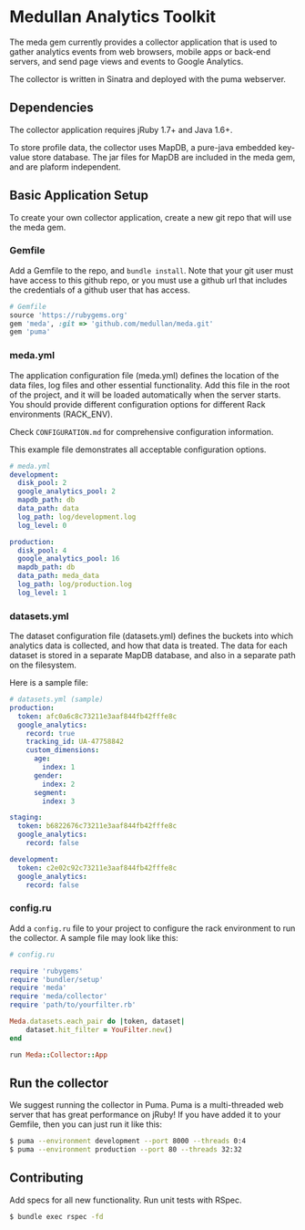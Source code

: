 # Medullan Analytics Toolkit

The meda gem currently provides a collector application that is used to gather analytics events from web browsers, mobile apps or back-end servers, and send page views and events to Google Analytics.

The collector is written in Sinatra and deployed with the puma webserver.

## Dependencies

The collector application requires jRuby 1.7+ and Java 1.6+.

To store profile data, the collector uses MapDB, a pure-java embedded key-value store database. The jar files for MapDB are included in the meda gem, and are plaform independent.

## Basic Application Setup

To create your own collector application, create a new git repo that will use the meda gem.

### Gemfile

Add a Gemfile to the repo, and `bundle install`. Note that your git user must have access to this github repo, or you must use a github url that includes the credentials of a github user that has access.

```ruby
# Gemfile
source 'https://rubygems.org'
gem 'meda', :git => 'github.com/medullan/meda.git'
gem 'puma'
```

### meda.yml

The application configuration file (meda.yml) defines the location of the data files, log files and other essential functionality. Add this file in the root of the project, and it will be loaded automatically when the server starts. You should provide different configuration options for different Rack environments (RACK_ENV).

Check `CONFIGURATION.md` for comprehensive configuration information.

This example file demonstrates all acceptable configuration options.

```yaml
# meda.yml
development:
  disk_pool: 2
  google_analytics_pool: 2
  mapdb_path: db
  data_path: data
  log_path: log/development.log
  log_level: 0

production:
  disk_pool: 4
  google_analytics_pool: 16
  mapdb_path: db
  data_path: meda_data
  log_path: log/production.log
  log_level: 1
```

### datasets.yml

The dataset configuration file (datasets.yml) defines the buckets into which analytics data is collected, and how that data is treated. The data for each dataset is stored in a separate MapDB database, and also in a separate path on the filesystem.

Here is a sample file:

```yaml
# datasets.yml (sample)
production:
  token: afc0a6c8c73211e3aaf844fb42fffe8c
  google_analytics:
    record: true
    tracking_id: UA-47758842
    custom_dimensions:
      age:
        index: 1
      gender:
        index: 2
      segment:
        index: 3

staging:
  token: b6822676c73211e3aaf844fb42fffe8c
  google_analytics:
    record: false

development:
  token: c2e02c92c73211e3aaf844fb42fffe8c
  google_analytics:
    record: false
```

### config.ru

Add a `config.ru` file to your project to configure the rack environment to run the collector. A sample file may look like this:

```ruby
# config.ru

require 'rubygems'
require 'bundler/setup'
require 'meda'
require 'meda/collector'
require 'path/to/yourfilter.rb'

Meda.datasets.each_pair do |token, dataset|
	dataset.hit_filter = YouFilter.new()
end

run Meda::Collector::App
```

## Run the collector

We suggest running the collector in Puma. Puma is a multi-threaded web server that has great performance on jRuby! If you have added it to your Gemfile, then you can just run it like this:

```bash
$ puma --environment development --port 8000 --threads 0:4
$ puma --environment production --port 80 --threads 32:32
```

## Contributing

Add specs for all new functionality. Run unit tests with RSpec.

```bash
$ bundle exec rspec -fd
```

